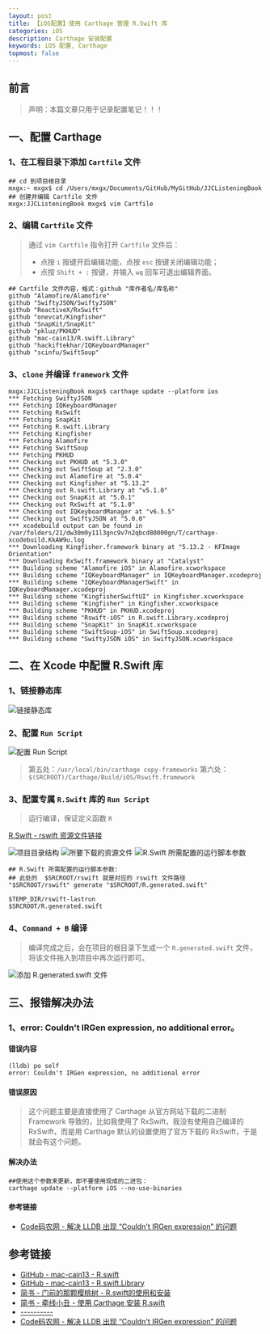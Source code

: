 ```yaml
---
layout: post
title: 【iOS配置】使用 Carthage 管理 R.Swift 库
categories: iOS
description: Carthage 安装配置
keywords: iOS 配置, Carthage
topmost: false
---
```


## 前言

> 声明：本篇文章只用于记录配置笔记！！！

## 一、配置 Carthage

### 1、在工程目录下添加 `Cartfile` 文件

```
## cd 到项目根目录
mxgx:~ mxgx$ cd /Users/mxgx/Documents/GitHub/MyGitHub/JJCListeningBook 
## 创建并编辑 Cartfile 文件
mxgx:JJCListeningBook mxgx$ vim Cartfile
```

### 2、编辑 `Cartfile` 文件

> 通过 `vim Cartfile` 指令打开 `Cartfile` 文件后：
> - 点按 `i` 按键开启编辑功能，点按 `esc` 按键关闭编辑功能；
> - 点按 `Shift + :` 按键，并输入 `wq` 回车可退出编辑界面。

```
## Cartfile 文件内容，格式：github "库作者名/库名称"
github "Alamofire/Alamofire"
github "SwiftyJSON/SwiftyJSON"
github "ReactiveX/RxSwift"
github "onevcat/Kingfisher"
github "SnapKit/SnapKit"
github "pkluz/PKHUD"
github "mac-cain13/R.swift.Library"
github "hackiftekhar/IQKeyboardManager"
github "scinfu/SwiftSoup"
```

### 3、`clone` 并编译 `framework` 文件

```
mxgx:JJCListeningBook mxgx$ carthage update --platform ios
*** Fetching SwiftyJSON
*** Fetching IQKeyboardManager
*** Fetching RxSwift
*** Fetching SnapKit
*** Fetching R.swift.Library
*** Fetching Kingfisher
*** Fetching Alamofire
*** Fetching SwiftSoup
*** Fetching PKHUD
*** Checking out PKHUD at "5.3.0"
*** Checking out SwiftSoup at "2.3.0"
*** Checking out Alamofire at "5.0.4"
*** Checking out Kingfisher at "5.13.2"
*** Checking out R.swift.Library at "v5.1.0"
*** Checking out SnapKit at "5.0.1"
*** Checking out RxSwift at "5.1.0"
*** Checking out IQKeyboardManager at "v6.5.5"
*** Checking out SwiftyJSON at "5.0.0"
*** xcodebuild output can be found in /var/folders/21/dw30m9y11l3gnc9v7n2qbcd80000gn/T/carthage-xcodebuild.KkAW9u.log
*** Downloading Kingfisher.framework binary at "5.13.2 - KFImage Orientation"
*** Downloading RxSwift.framework binary at "Catalyst"
*** Building scheme "Alamofire iOS" in Alamofire.xcworkspace
*** Building scheme "IQKeyboardManager" in IQKeyboardManager.xcodeproj
*** Building scheme "IQKeyboardManagerSwift" in IQKeyboardManager.xcodeproj
*** Building scheme "KingfisherSwiftUI" in Kingfisher.xcworkspace
*** Building scheme "Kingfisher" in Kingfisher.xcworkspace
*** Building scheme "PKHUD" in PKHUD.xcodeproj
*** Building scheme "Rswift-iOS" in R.swift.Library.xcodeproj
*** Building scheme "SnapKit" in SnapKit.xcworkspace
*** Building scheme "SwiftSoup-iOS" in SwiftSoup.xcodeproj
*** Building scheme "SwiftyJSON iOS" in SwiftyJSON.xcworkspace
```

## 二、在 Xcode 中配置 R.Swift 库

### 1、链接静态库

![链接静态库](https://images.xiaozhuanlan.com/photo/2020/7d17ba7af30439ba3fb032d07f163dcf.png)

### 2、配置 `Run Script`

![配置 `Run Script`](https://images.xiaozhuanlan.com/photo/2020/d892127cb175a0ae1c382b6f684e9c16.png)

> 第五处：`/usr/local/bin/carthage copy-frameworks`
> 第六处：`$(SRCROOT)/Carthage/Build/iOS/Rswift.framework`

### 3、配置专属 `R.Swift` 库的 `Run Script`

> 运行编译，保证定义函数 `R`

[R.Swift - rswift 资源文件链接](https://github.com/mac-cain13/R.swift/releases)

![项目目录结构](https://images.xiaozhuanlan.com/photo/2020/8be7a963dff85bbc20b49f2cddf50ff4.png)
![所要下载的资源文件](https://images.xiaozhuanlan.com/photo/2020/0c0620598917e3ae627ed1f46231cc7d.png)
![R.Swift 所需配置的运行脚本参数](https://images.xiaozhuanlan.com/photo/2020/e01cbe572eddf059f6450a2b2cdf9566.png)

```
## R.Swift 所需配置的运行脚本参数:
## 此处的  $SRCROOT/rswift 就是对应的 rswift 文件路径
"$SRCROOT/rswift" generate "$SRCROOT/R.generated.swift"

$TEMP_DIR/rswift-lastrun
$SRCROOT/R.generated.swift
```

### 4、`Command + B` 编译

> 编译完成之后，会在项目的根目录下生成一个 `R.generated.swift` 文件，将该文件拖入到项目中再次运行即可。

![添加 R.generated.swift 文件](https://images.xiaozhuanlan.com/photo/2020/220f016bdb13114ceecb24ff8de6bc5b.png)

## 三、报错解决办法

### 1、error: Couldn't IRGen expression, no additional error。

#### 错误内容

```
(lldb) po self
error: Couldn't IRGen expression, no additional error
```

#### 错误原因

> 这个问题主要是直接使用了 Carthage 从官方网站下载的二进制 Framework 导致的，比如我使用了 RxSwift，我没有使用自己编译的 RxSwift，而是用 Carthage 默认的设置使用了官方下载的 RxSwift，于是就会有这个问题。

#### 解决办法

```
##使用这个参数来更新，即不要使用现成的二进包：
carthage update --platform iOS --no-use-binaries
```

#### 参考链接

- [Code码农网 - 解决 LLDB 出现 “Couldn't IRGen expression” 的问题](https://www.codercto.com/a/29825.html)

## 参考链接

- [GitHub - mac-cain13 - R.swift](https://github.com/mac-cain13/R.swift)
- [GitHub - mac-cain13 - R.swift.Library](https://github.com/mac-cain13/R.swift.Library)
- [简书 - 门前的那颗樱桃树 - R.swift的使用和安装](https://www.jianshu.com/p/78508ed5739a)
- [简书 - 牵线小丑 - 使用 Carthage 安装 R.swift](https://www.jianshu.com/p/b7702627bcb8)
- [----------]()
- [Code码农网 - 解决 LLDB 出现 “Couldn't IRGen expression” 的问题](https://www.codercto.com/a/29825.html)


